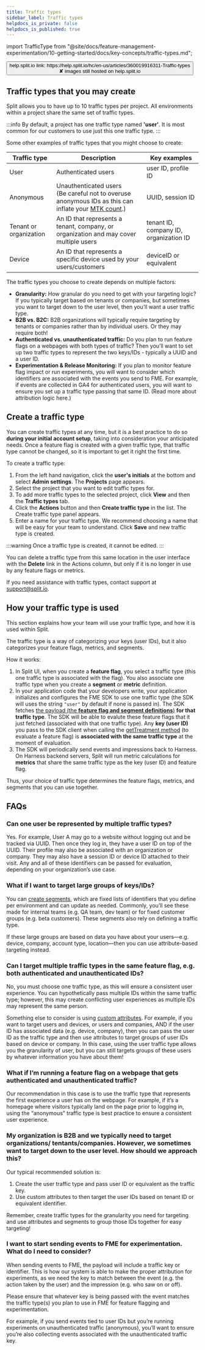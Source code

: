 ```yaml
---
title: Traffic types
sidebar_label: Traffic types
helpdocs_is_private: false
helpdocs_is_published: true
---
```


import TrafficType from "@site/docs/feature-management-experimentation/10-getting-started/docs/key-concepts/traffic-types.md";

<p>
  <button style={{borderRadius:'8px', border:'1px', fontFamily:'Courier New', fontWeight:'800', textAlign:'left'}}> help.split.io link: https://help.split.io/hc/en-us/articles/360019916311-Traffic-types <br /> ✘ images still hosted on help.split.io </button>
</p>

<TrafficType developer='hidden' />

## Traffic types that you may create

Split allows you to have up to 10 traffic types per project. All environments within a project share the same set of traffic types.

:::info
By default, a project has one traffic type named **'user'**. It is most common for our customers to use just this one traffic type.
:::

Some other examples of traffic types that you might choose to create:

| Traffic type | Description |  Key examples |
| --- | --- | --- |
| User | Authenticated users | user ID, profile ID |
| Anonymous | Unauthenticated users <br />(Be careful not to overuse anonymous IDs as this can inflate your [MTK count](docs/feature-management-experimentation/admin-account-settings/docs/admin-best-practices/account-usage/mtk-efficiency#improving-your-mtk-efficiency).) | UUID, session ID |
| Tenant or organization | An ID that represents a tenant, company, or organization and may cover multiple users | tenant ID, company ID, organization ID |
| Device | An ID that represents a specific device used by your users/customers | deviceID or equivalent |

The traffic types you choose to create depends on multiple factors:

* **Granularity:** How granular do you need to get with your targeting logic? If you typically target based on tenants or companies, but sometimes you want to target down to the user level, then you’ll want a user traffic type.
* **B2B vs. B2C:** B2B organizations will typically require targeting by tenants or companies rather than by individual users. Or they may require both!
* **Authenticated vs. unauthenticated traffic:** Do you plan to run feature flags on a webpages with both types of traffic? Then you’ll want to set up two traffic types to represent the two keys/IDs - typically a UUID and a user ID.
* **Experimentation & Release Monitoring:** If you plan to monitor feature flag impact or run experiments, you will want to consider which identifiers are associated with the events you send to FME. For example, if events are collected in GA4 for authenticated users, you will want to ensure you set up a traffic type passing that same ID. (Read more about attribution logic here.)

## Create a traffic type

You can create traffic types at any time, but it is a best practice to do so **during your initial account setup**, taking into consideration your anticipated needs. Once a feature flag is created with a given traffic type, that traffic type cannot be changed, so it is important to get it right the first time.

To create a traffic type:

1. From the left hand navigation, click the **user's initials** at the bottom and select **Admin settings**. The **Projects** page appears.
2. Select the project that you want to edit traffic types for. 
3. To add more traffic types to the selected project, click **View** and then the **Traffic types** tab. 
4. Click the **Actions** button and then **Create traffic type** in the list. The Create traffic type panel appears.
5. Enter a name for your traffic type. We recommend choosing a name that will be easy for your team to understand. Click **Save** and new traffic type is created.

:::warning
Once a traffic type is created, it cannot be edited.
:::

You can delete a traffic type from this same location in the user interface with the **Delete** link in the Actions column, but only if it is no longer in use by any feature flags or metrics.

If you need assistance with traffic types, contact support at [support@split.io](mailto:support@split.io).

## How your traffic type is used

This section explains how your team will use your traffic type, and how it is used within Split.

The traffic type is a way of categorizing your keys (user IDs), but it also categorizes your feature flags, metrics, and segments.

How it works:
1. In Split UI, when you create a **feature flag**, you select a traffic type (this one traffic type is associated with the flag). You also associate one traffic type when you create a **segment** or **metric** definition.
2. In your application code that your developers write, your application initializes and configures the FME SDK to use one traffic type (the SDK will uses the string `"user"` by default if none is passed in). The SDK fetches [the payload (the **feature flag and segment definitions**)](/docs/feature-management-experimentation/10-getting-started/docs/key-concepts/fme-payload.md) **for that traffic type**. The SDK will be able to evalute these feature flags that it just fetched (associated with that one traffic type). Any **key (user ID)** you pass to the SDK client when calling the [getTreatment method](/docs/feature-management-experimentation/10-getting-started/docs/key-concepts/gettreatment-call.md) (to evaluate a feature flag) is **associated with the same traffic type** at the moment of evaluation.
3. The SDK will periodically send events and impressions back to Harness. On Harness backend servers, Split will run metric calculations for **metrics** that share the same traffic type as the key (user ID) and feature flag.

Thus, your choice of traffic type determines the feature flags, metrics, and segments that you can use together.

## FAQs

### Can one user be represented by multiple traffic types?
Yes. For example, User A may go to a website without logging out and be tracked via UUID. Then once they log in, they have a user ID on top of the UUID. Their profile may also be associated with an organization or company. They may also have a session ID or device ID attached to their visit. Any and all of these identifiers can be passed for evaluation, depending on your organization’s use case.

### What if I want to target large groups of keys/IDs?
You can [create segments](/docs/feature-management-experimentation/40-feature-management/docs/manage-audiences/segments.md#create-a-segment), which are fixed lists of identifiers that you define per environment and can update as needed. Commonly, you’ll see these made for internal teams (e.g. QA team, dev team) or for fixed customer groups (e.g. beta customers). These segments also rely on defining a traffic type.

If these large groups are based on data you have about your users&mdash;e.g. device, company, account type, location&mdash;then you can use attribute-based targeting instead.

### Can I target multiple traffic types in the same feature flag, e.g. both authenticated and unauthenticated IDs?
No, you must choose one traffic type, as this will ensure a consistent user experience. You can hypothetically pass multiple IDs within the same traffic type; however, this may create conflicting user experiences as multiple IDs may represent the same person.

Something else to consider is using [custom attributes](/docs/feature-management-experimentation/40-feature-management/docs/target-with-flags/targeting-rules/target-with-user-attributes). For example, if you want to target users and devices, or users and companies, AND if the user ID has associated data (e.g. device, company), then you can pass the user ID as the traffic type and then use attributes to target groups of user IDs based on device or company. In this case, using the user traffic type allows you the granularity of user, but you can still targets groups of these users by whatever information you have about them!

### What if I’m running a feature flag on a webpage that gets authenticated and unauthenticated traffic?
Our recommendation in this case is to use the traffic type that represents the first experience a user has on the webpage. For example, if it’s a homepage where visitors typically land on the page prior to logging in, using the “anonymous” traffic type is best practice to ensure a consistent user experience.

### My organization is B2B and we typically need to target organizations/ tentants/companies. However, we sometimes want to target down to the user level. How should we approach this?
Our typical recommended solution is:
1. Create the user traffic type and pass user ID or equivalent as the traffic
key.
2. Use custom attributes to then target the user IDs based on tenant ID or
equivalent identifier.

Remember, create traffic types for the granularity you need for targeting and use attributes and segments to group those IDs together for easy targeting!

### I want to start sending events to FME for experimentation. What do I need to consider?
When sending events to FME, the payload will include a traffic key or identifier. This is how our system is able to make the proper attribution for experiments, as we need the key to match between the event (e.g. the action taken by the user) and the impression (e.g. who saw on or off).

Please ensure that whatever key is being passed with the event matches the traffic type(s) you plan to use in FME for feature flagging and experimentation.

For example, if you send events tied to user IDs but you’re running experiments on unauthenticated traffic (anonymous), you’ll want to ensure you’re also collecting events associated with the unauthenticated traffic key.